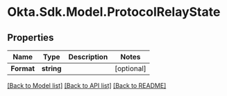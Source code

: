 # Okta.Sdk.Model.ProtocolRelayState

## Properties

Name | Type | Description | Notes
------------ | ------------- | ------------- | -------------
**Format** | **string** |  | [optional] 

[[Back to Model list]](../README.md#documentation-for-models) [[Back to API list]](../README.md#documentation-for-api-endpoints) [[Back to README]](../README.md)

